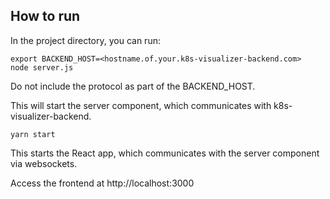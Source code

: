 
## How to run

In the project directory, you can run:

```
export BACKEND_HOST=<hostname.of.your.k8s-visualizer-backend.com>
node server.js
```

Do not include the protocol as part of the BACKEND_HOST.

This will start the server component, which communicates with k8s-visualizer-backend.

```
yarn start
```
This starts the React app, which communicates with the server component via websockets.

Access the frontend at http://localhost:3000
